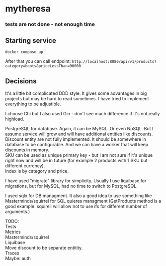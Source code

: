 # mytheresa

### tests are not done - not enough time

## Starting service

`docker compose up`

After that you can call endpoint: `http://localhost:8080/api/v1/products?category=boots&priceLessThan=90000`

## Decisions

It's a little bit complicated DDD style. It gives some advantages in big projects but may be hard to read sometimes. I have tried to implement everything to be adjustible. <br>

I choose Chi but I also used Gin - don't see much difference if it's not really highload.<br>

PostgreSQL for database. Again, it can be MySQL. Or even NoSQL. But I assume service will grow and will have additional entities like discounts.<br>
Discount entity are not fully implemented. It should be somewhere in database to be configurable. And we can have a worker that will keep discounts in memory.<br>
SKU can be used as unique primary key - but I am not sure if it's unique right now and will be in future (for example 2 products with 1 SKU but different currency).<br>
Index is by category and price.

I have used "migrate" library for simplicity. Usually I use liquibase for migrations, but for MySQL, had no time to switch to PostgreSQL.

I used sqlx for DB managment. It also a good idea to use something like Masterminds/squirrel for SQL quieres managment (GetProducts method is a good example. squirell will allow not to use ifs for different number of arguments.)

TODO:<br>
Tests<br>
Metrics<br>
Masterminds/squirrel<br>
Liquibase<br>
Move discount to be separate entitity.<br>
Traces<br>
Maybe: auth<br>
